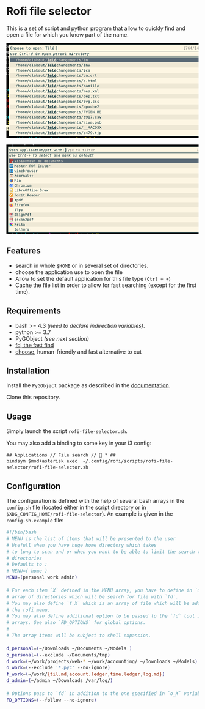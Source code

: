 # Rofi file selector

This is a set of script and python program that allow to quickly find and open
a file for which you know part of the name.

![Choosing the file to open](./file_selector.png)

![Choosing the application to use](./opener-selector.png)

## Features

- search in whole `$HOME` or in several set of directories.
- choose the application use to open the file
- Allow to set the default application for this file type (`Ctrl + +`)
- Cache the file list in order to allow for fast searching (except for the
  first time).

## Requirements
- bash >= 4.3 *(need to declare indirection variables)*.
- python >= 3.7
- PyGObject *(see next section)*
- [fd, the fast find](https://github.com/sharkdp/fd)
- [choose](https://github.com/theryangeary/choose), human-friendly and fast alternative to cut

## Installation

Install the `PyGObject` package as described in the
[documentation](https://pygobject.readthedocs.io/en/latest/getting_started.html).

Clone this repository.

## Usage

Simply launch the script `rofi-file-selector.sh`.

You may also add a binding to some key in your i3 config:
```
## Applications // File search //  * ##
bindsym $mod+asterisk exec  ~/.config/rofi/scripts/rofi-file-selector/rofi-file-selector.sh 
```

## Configuration

The configuration is defined with the help of several bash arrays in the
`config.sh` file (located either in the script directory or in
`$XDG_CONFIG_HOME/rofi-file-selector`). An example is given in the `config.sh.example` file:
<!-- [$ config.sh](config.sh.example) as bash -->
```bash
#!/bin/bash
# MENU is the list of items that will be presented to the user
# Usefull when you have huge home directory which takes
# to long to scan and or when you want to be able to limit the search to some
# directories
# Defaults to :
# MENU=( home )
MENU=(personal work admin)

# For each item `X` defined in the MENU array, you have to define in `d_X` an
# array of directories which will be search for file with `fd`.
# You may also define `f_X` which is an array of file which will be added to
# the rofi menu.
# You may also define additional option to be passed to the `fd` tool in `o_X`
# arrays. See also `FD_OPTIONS` for global options.
#
# The array items will be subject to shell expansion.

d_personal=(~/Downloads ~/Documents ~/Models )
o_personal=(--exclude ~/Documents/tmp)
d_work=(~/work/projects/web-* ~/work/accounting/ ~/Downloads ~/Models)
o_work=(--exclude '*.pyc' --no-ignore)
f_work=(~/work/{til.md,account.ledger,time.ledger,log.md})
d_admin=(~/admin ~/Downloads /var/log/)

# Options pass to `fd` in addition to the one specified in `o_X` variables
FD_OPTIONS=(--follow --no-ignore)
```
